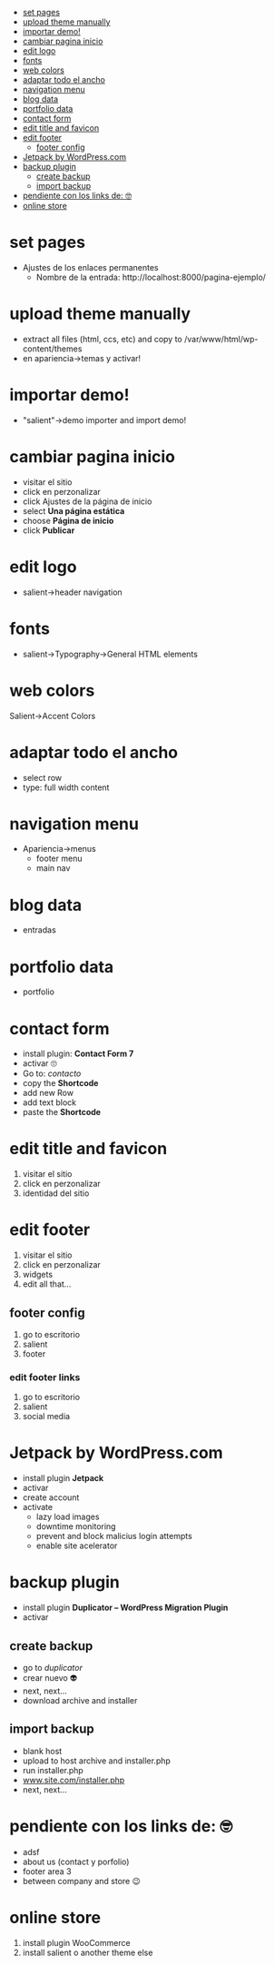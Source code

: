 <!-- MarkdownTOC autolink="true" levels="1,2" -->

- [set pages](#set-pages)
- [upload theme manually](#upload-theme-manually)
- [importar demo!](#importar-demo)
- [cambiar pagina inicio](#cambiar-pagina-inicio)
- [edit logo](#edit-logo)
- [fonts](#fonts)
- [web colors](#web-colors)
- [adaptar todo el ancho](#adaptar-todo-el-ancho)
- [navigation menu](#navigation-menu)
- [blog data](#blog-data)
- [portfolio data](#portfolio-data)
- [contact form](#contact-form)
- [edit title and favicon](#edit-title-and-favicon)
- [edit footer](#edit-footer)
  - [footer config](#footer-config)
- [Jetpack by WordPress.com](#jetpack-by-wordpresscom)
- [backup plugin](#backup-plugin)
  - [create backup](#create-backup)
  - [import backup](#import-backup)
- [pendiente con los links de: 🤓](#pendiente-con-los-links-de-%F0%9F%A4%93)
- [online store](#online-store)

<!-- /MarkdownTOC -->
# set pages

- Ajustes de los enlaces permanentes
  - Nombre de la entrada: http://localhost:8000/pagina-ejemplo/

# upload theme manually

- extract all files (html, ccs, etc) and copy to /var/www/html/wp-content/themes
- en apariencia->temas y activar!

# importar demo!

- "salient"->demo importer and import demo!

# cambiar pagina inicio

- visitar el sitio
- click en perzonalizar
- click Ajustes de la página de inicio
- select __Una página estática__
- choose __Página de inicio__
- click __Publicar__

# edit logo

- salient->header navigation

# fonts

- salient->Typography->General HTML elements

# web colors

Salient->Accent Colors

# adaptar todo el ancho

- select row
- type: full width content

# navigation menu

- Apariencia->menus
    - footer menu
    - main nav

# blog data

- entradas

# portfolio data

- portfolio

# contact form

- install plugin: __Contact Form 7__
- activar 🙄
- Go to: _contacto_
- copy the __Shortcode__
- add new Row
- add text block
- paste the __Shortcode__

# edit title and favicon

1. visitar el sitio
1. click en perzonalizar
1. identidad del sitio

# edit footer

1. visitar el sitio
1. click en perzonalizar
1. widgets
1. edit all that...

## footer config

1. go to escritorio
1. salient
1. footer

### edit footer links

1. go to escritorio
1. salient
1. social media

# Jetpack by WordPress.com

- install plugin __Jetpack__
- activar
- create account
- activate
    - lazy load images
    - downtime monitoring
    - prevent and block malicius login attempts
    - enable site acelerator

# backup plugin

- install plugin __Duplicator – WordPress Migration Plugin__
- activar

## create backup

- go to _duplicator_
- crear nuevo 👽
- next, next...
- download archive and installer

## import backup

- blank host
- upload to host archive and installer.php
- run installer.php
- www.site.com/installer.php
- next, next...

# pendiente con los links de: 🤓

- adsf
- about us (contact y porfolio)
- footer area 3
- between company and store 😉

# online store

1. install plugin WooCommerce
2. install salient o another theme else
